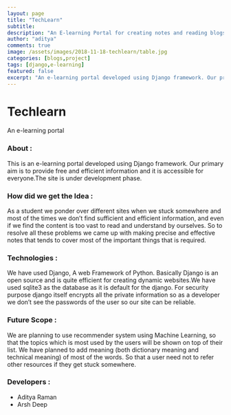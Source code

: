 ```yaml
---
layout: page
title: "TechLearn"
subtitle: 
description: "An E-learning Portal for creating notes and reading blogs using Django web framework"
author: "aditya"
comments: true
image: /assets/images/2018-11-18-techlearn/table.jpg
categories: [blogs,project]
tags: [django,e-learning]
featured: false
excerpt: "An e-learning portal developed using Django framework. Our primary aim is to provide free and efficient information and it is accessible for everyone."
---
```


# Techlearn
An e-learning portal

### About :

This is an e-learning portal developed using Django framework. Our primary aim is to provide free and efficient information and it is accessible for everyone.The site is under development phase.

### How did we get the Idea :

As a student we ponder over different sites when we stuck somewhere and most of the times we don’t find sufficient and efficient information, and even if we find the content is too vast to read and understand by ourselves. So to resolve all these problems we came up with making precise and effective notes that tends to cover most of the important things that is required.

### Technologies :

We have used Django, A web Framework of Python. Basically Django is an open source and is quite efficient for creating dynamic websites.We have used sqlite3 as the database as it is default for the django. For security purpose django itself encrypts all the private information so as a developer we don’t see the passwords of the user so our site can be reliable.

### Future Scope :

We are planning to use recommender system using Machine Learning, so that the topics which is most used by the users will be shown on top of their list.
We have planned to add meaning (both dictionary meaning and technical meaning) of most of the words. So that a user need not to refer other resources if they get stuck somewhere.


### Developers :

- Aditya Raman
- Arsh Deep
